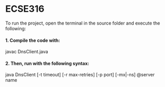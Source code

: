 # ECSE316
To run the project, open the terminal in the source folder and execute the following:
#### 1. Compile the code with:
javac DnsClient.java
#### 2. Then, run with the following syntax:
java DnsClient [-t timeout] [-r max-retries] [-p port] [-mx|-ns] @server name
  
